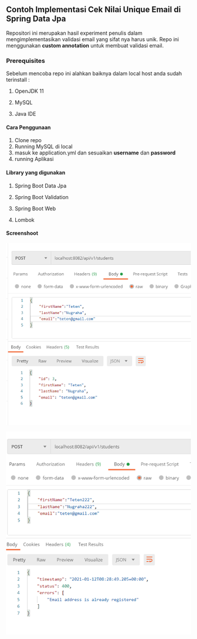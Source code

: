 ## **Contoh Implementasi Cek Nilai Unique Email di Spring Data Jpa**

Repositori ini merupakan hasil experiment penulis dalam mengimplementasikan validasi email yang sifat nya harus unik. Repo ini menggunakan **custom annotation** untuk membuat validasi email.



### Prerequisites

Sebelum mencoba repo ini alahkan baiknya dalam local host anda sudah terinstall :

1. OpenJDK 11

2. MySQL

3. Java IDE

   

#### Cara Penggunaan

1. Clone repo
2. Running MySQL di local 
3. masuk ke application.yml dan sesuaikan **username** dan **password**
4. running Aplikasi



#### Library yang digunakan

1. Spring Boot Data Jpa

2. Spring Boot Validation

3. Spring Boot Web

4. Lombok

   

#### **Screenshoot**

![success](images/success.PNG "postgreadmin-login")



![failed](images/failed.PNG "postgreadmin-login")

